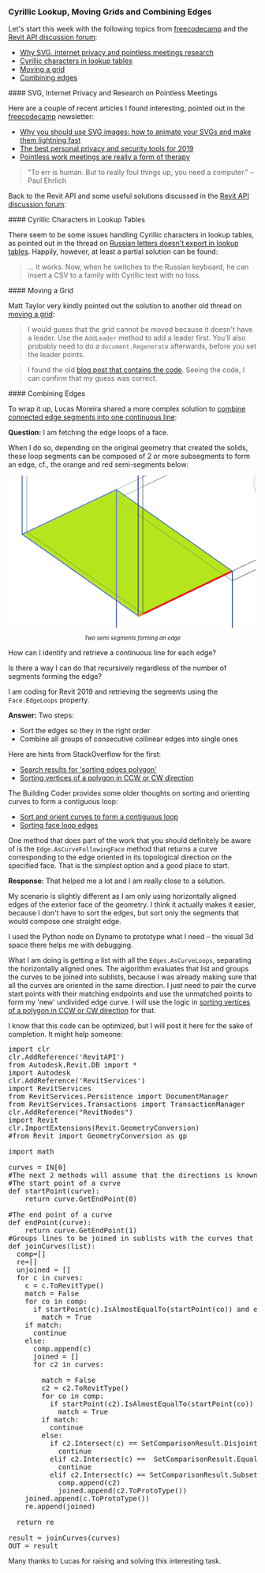 <head>
<meta http-equiv="Content-Type" content="text/html; charset=utf-8">
<link rel="stylesheet" type="text/css" href="bc.css">
<script src="https://cdn.rawgit.com/google/code-prettify/master/loader/run_prettify.js" type="text/javascript"></script>
<script async src="https://platform.twitter.com/widgets.js" charset="utf-8"></script>
</head>

<!---

- Combine connected edge segments into one continuous line
  https://forums.autodesk.com/t5/revit-api-forum/combine-connected-edge-segments-into-one-continuous-line/m-p/9126098
  https://stackoverflow.com/questions/26889624/sorting-of-edges-of-polygon
  https://stackoverflow.com/search?q=sorting+edges+polygon
  https://stackoverflow.com/questions/13114378/sorting-vertices-of-a-polygon-in-ccw-or-cw-direction
  Sort and Orient Curves to Form a Contiguous Loop
  https://thebuildingcoder.typepad.com/blog/2013/03/sort-and-orient-curves-to-form-a-contiguous-loop.html
  sorting and orienting curves to form a contiguous loop
  One method that does part of the work that you should definitely be aware of is the Edge.AsCurveFollowingFace method that returns a curve corresponding to the edge oriented in its topological direction on the specified face. That is the simplest option and a good place to start.

- Russian letters doesn't export in lookup tables
  https://forums.autodesk.com/t5/revit-api-forum/russian-letters-doesn-t-export-in-lookup-tables/m-p/9116678
  I myself haven't done that yet but my colleague did - it works. Now when he switches to the Russian keyboard he can insert a csv to a family with Cyrillic text with no loss.

- [Moving a grid](https://forums.autodesk.com/t5/revit-api-forum/moving-a-grid/m-p/9115841)


twitter:


 the #RevitAPI #DynamoBim @AutodeskForge @AutodeskRevit #bim #ForgeDevCon 

Topics to start this week
&ndash; Why SVG?
&ndash; Internet privacy
&ndash; Pointless meetings research
&ndash; Cyrillic characters in lookup tables
&ndash; Moving a grid
&ndash; Combining edges...

linkedin:


#bim #DynamoBim #ForgeDevCon #Revit #API #IFC #SDK #AI #VisualStudio #Autodesk #AEC #adsk

the [Revit API discussion forum](http://forums.autodesk.com/t5/revit-api-forum/bd-p/160) thread

<p style="font-size: 80%; font-style:italic"></p>

-->

### Cyrillic Lookup, Moving Grids and Combining Edges

Let's start this week with the following topics
from [freecodecamp](https://www.freecodecamp.org) and 
the [Revit API discussion forum](http://forums.autodesk.com/t5/revit-api-forum/bd-p/160):

- [Why SVG, internet privacy and pointless meetings research](#2)
- [Cyrillic characters in lookup tables](#3)
- [Moving a grid](#4)
- [Combining edges](#5)

####<a name="2"></a> SVG, Internet Privacy and Research on Pointless Meetings

Here are a couple of recent articles I found interesting, pointed out in
the [freecodecamp](https://www.freecodecamp.org) newsletter:

- [Why you should use SVG images: how to animate your SVGs and make them lightning fast](https://www.freecodecamp.org/news/a-fresh-perspective-at-why-when-and-how-to-use-svg/)
- [The best personal privacy and security tools for 2019](https://www.freecodecamp.org/news/privacy-tools)
- [Pointless work meetings are really a form of therapy](https://www.bbc.com/news/education-50418317)

> "To err is human. But to really foul things up, you need a computer." &ndash; Paul Ehrlich

Back to the Revit API and some useful solutions discussed in 
the [Revit API discussion forum](http://forums.autodesk.com/t5/revit-api-forum/bd-p/160):

####<a name="3"></a> Cyrillic Characters in Lookup Tables

There seem to be some issues handling Cyrillic characters in lookup tables, as pointed out in the thread 
on [Russian letters doesn't export in lookup tables](https://forums.autodesk.com/t5/revit-api-forum/russian-letters-doesn-t-export-in-lookup-tables/m-p/9116678).
Happily, however, at least a partial solution can be found:

> ... it works. Now, when he switches to the Russian keyboard, he can insert a CSV to a family with Cyrillic text with no loss.

####<a name="4"></a> Moving a Grid

Matt Taylor very kindly pointed out the solution to another old thread
on [moving a grid](https://forums.autodesk.com/t5/revit-api-forum/moving-a-grid/m-p/9115841):

> I would guess that the grid cannot be moved because it doesn't have a leader.
Use the `AddLeader` method to add a leader first.
You'll also probably need to do a `document.Regenerate` afterwards, before you set the leader points.

> I found the old [blog post that contains the code](https://adndevblog.typepad.com/aec/2016/04/forge-devcon-early-bird-revit-api-moving-a-grid-with-datumplane-method.html).
Seeing the code, I can confirm that my guess was correct.


####<a name="5"></a> Combining Edges

To wrap it up, Lucas Moreira shared a more complex solution
to [combine connected edge segments into one continuous line](https://forums.autodesk.com/t5/revit-api-forum/combine-connected-edge-segments-into-one-continuous-line/m-p/9126098):

**Question:** I am fetching the edge loops of a face.

When I do so, depending on the original geometry that created the solids, these loop segments can be composed of 2 or more subsegments to form an edge, cf., the orange and red semi-segments below:

<center>
<img src="img/edgesegment.png" alt="Two semi segments forming an edge" width="500"> <!--680-->
<p style="font-size: 80%; font-style:italic">Two semi segments forming an edge</p>
</center>

How can I identify and retrieve a continuous line for each edge?

Is there a way I can do that recursively regardless of the number of segments forming the edge?

I am coding for Revit 2019 and retrieving the segments using the `Face.EdgeLoops` property.

**Answer:** Two steps:

- Sort the edges so they in the right order
- Combine all groups of consecutive collinear edges into single ones

Here are hints from StackOverflow for the first:

- [Search results for 'sorting edges polygon'](https://stackoverflow.com/search?q=sorting+edges+polygon)
- [Sorting vertices of a polygon in CCW or CW direction](https://stackoverflow.com/questions/13114378/sorting-vertices-of-a-polygon-in-ccw-or-cw-direction)

The Building Coder provides some older thoughts on sorting and orienting curves to form a contiguous loop:

- [Sort and orient curves to form a contiguous loop](https://thebuildingcoder.typepad.com/blog/2013/03/sort-and-orient-curves-to-form-a-contiguous-loop.html)
- [Sorting face loop edges](https://thebuildingcoder.typepad.com/blog/2015/01/autodesk-internship-in-california-and-sorting-edges.html#3)

One method that does part of the work that you should definitely be aware of is the `Edge.AsCurveFollowingFace` method that returns a curve corresponding to the edge oriented in its topological direction on the specified face.
That is the simplest option and a good place to start.

**Response:** That helped me a lot and I am really close to a solution.

My scenario is slightly different as I am only using horizontally aligned edges of the exterior face of the geometry.
I think it actually makes it easier, because I don't have to sort the edges, but sort only the segments that would compose one straight edge.

I used the Python node on Dynamo to prototype what I need &ndash; the visual 3d space there helps me with debugging.

What I am doing is getting a list with all the `Edges.AsCurveLoops`, separating the horizontally aligned ones.
The algorithm evaluates that list and groups the curves to be joined into sublists, because I was already making sure that all the curves are oriented in the same direction.
I just need to pair the curve start points with their matching endpoints and use the unmatched points to form my 'new' undivided edge curve.
I will use the logic
in [sorting vertices of a polygon in CCW or CW direction](https://stackoverflow.com/questions/13114378/sorting-vertices-of-a-polygon-in-ccw-or-cw-direction) for
that.

I know that this code can be optimized, but I will post it here for the sake of completion.
It might help someone:

<pre class="prettyprint">
import clr
clr.AddReference('RevitAPI')
from Autodesk.Revit.DB import *
import Autodesk
clr.AddReference('RevitServices')
import RevitServices
from RevitServices.Persistence import DocumentManager
from RevitServices.Transactions import TransactionManager
clr.AddReference("RevitNodes")
import Revit
clr.ImportExtensions(Revit.GeometryConversion)
#from Revit import GeometryConversion as gp

import math

curves = IN[0]
#The next 2 methods will assume that the directions is known.
#The start point of a curve
def startPoint(curve):
    return curve.GetEndPoint(0)

#The end point of a curve
def endPoint(curve):
    return curve.GetEndPoint(1)
#Groups lines to be joined in sublists with the curves that have to be joined    
def joinCurves(list):
  comp=[]
  re=[]
  unjoined = []
  for c in curves:
    c = c.ToRevitType()
    match = False
    for co in comp:
      if startPoint(c).IsAlmostEqualTo(startPoint(co)) and endPoint(c).IsAlmostEqualTo(endPoint(co)):
        match = True
    if match:
      continue
    else:
      comp.append(c)      
      joined = []
      for c2 in curves:
        
        match = False
        c2 = c2.ToRevitType()
        for co in comp:
          if startPoint(c2).IsAlmostEqualTo(startPoint(co)) and endPoint(c2).IsAlmostEqualTo(endPoint(co)):
            match = True
        if match:
          continue
        else:
          if c2.Intersect(c) == SetComparisonResult.Disjoint:
            continue
          elif c2.Intersect(c) ==  SetComparisonResult.Equal:
            continue
          elif c2.Intersect(c) == SetComparisonResult.Subset:
            comp.append(c2)
            joined.append(c2.ToProtoType())
    joined.append(c.ToProtoType())
    re.append(joined)

  return re

result = joinCurves(curves)
OUT = result
</pre>

Many thanks to Lucas for raising and solving this interesting task.
